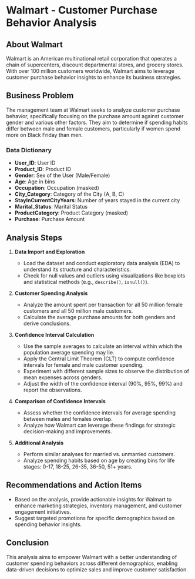 # Walmart - Customer Purchase Behavior Analysis

## About Walmart

Walmart is an American multinational retail corporation that operates a chain of supercenters, discount departmental stores, and grocery stores. With over 100 million customers worldwide, Walmart aims to leverage customer purchase behavior insights to enhance its business strategies.

## Business Problem

The management team at Walmart seeks to analyze customer purchase behavior, specifically focusing on the purchase amount against customer gender and various other factors. They aim to determine if spending habits differ between male and female customers, particularly if women spend more on Black Friday than men.


### Data Dictionary
- **User_ID**: User ID
- **Product_ID**: Product ID
- **Gender**: Sex of the User (Male/Female)
- **Age**: Age in bins
- **Occupation**: Occupation (masked)
- **City_Category**: Category of the City (A, B, C)
- **StayInCurrentCityYears**: Number of years stayed in the current city
- **Marital_Status**: Marital Status
- **ProductCategory**: Product Category (masked)
- **Purchase**: Purchase Amount

## Analysis Steps

1. **Data Import and Exploration**
   - Load the dataset and conduct exploratory data analysis (EDA) to understand its structure and characteristics.
   - Check for null values and outliers using visualizations like boxplots and statistical methods (e.g., `describe()`, `isnull()`).

2. **Customer Spending Analysis**
   - Analyze the amount spent per transaction for all 50 million female customers and all 50 million male customers.
   - Calculate the average purchase amounts for both genders and derive conclusions.

3. **Confidence Interval Calculation**
   - Use the sample averages to calculate an interval within which the population average spending may lie.
   - Apply the Central Limit Theorem (CLT) to compute confidence intervals for female and male customer spending.
   - Experiment with different sample sizes to observe the distribution of mean expenses across genders.
   - Adjust the width of the confidence interval (90%, 95%, 99%) and report the observations.

4. **Comparison of Confidence Intervals**
   - Assess whether the confidence intervals for average spending between males and females overlap.
   - Analyze how Walmart can leverage these findings for strategic decision-making and improvements.

5. **Additional Analysis**
   - Perform similar analyses for married vs. unmarried customers.
   - Analyze spending habits based on age by creating bins for life stages: 0-17, 18-25, 26-35, 36-50, 51+ years.

## Recommendations and Action Items
- Based on the analysis, provide actionable insights for Walmart to enhance marketing strategies, inventory management, and customer engagement initiatives.
- Suggest targeted promotions for specific demographics based on spending behavior insights.

## Conclusion

This analysis aims to empower Walmart with a better understanding of customer spending behaviors across different demographics, enabling data-driven decisions to optimize sales and improve customer satisfaction.
